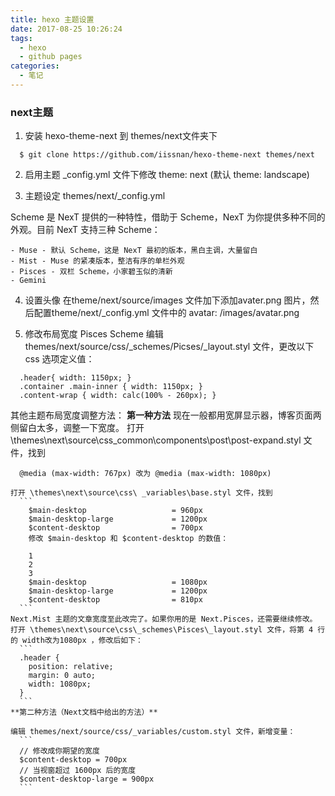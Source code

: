 ```yaml
---
title: hexo 主题设置
date: 2017-08-25 10:26:24
tags:
  - hexo
  - github pages
categories: 
  - 笔记
---
```


### next主题

1. 安装 hexo-theme-next 到 themes/next文件夹下
  ```
    $ git clone https://github.com/iissnan/hexo-theme-next themes/next
  ```
2. 启用主题
  _config.yml 文件下修改 theme: next (默认 theme: landscape)

3. 主题设定 themes/next/_config.yml
  
  Scheme 是 NexT 提供的一种特性，借助于 Scheme，NexT 为你提供多种不同的外观。目前 NexT 支持三种 Scheme：

    - Muse - 默认 Scheme，这是 NexT 最初的版本，黑白主调，大量留白
    - Mist - Muse 的紧凑版本，整洁有序的单栏外观
    - Pisces - 双栏 Scheme，小家碧玉似的清新
    - Gemini

4. 设置头像
  在theme/next/source/images 文件加下添加avater.png 图片，然后配置theme/next/_config.yml 文件中的 avatar: /images/avatar.png

5. 修改布局宽度
  Pisces Scheme 编辑 themes/next/source/css/_schemes/Picses/_layout.styl 文件，更改以下 css 选项定义值：

  ```
    .header{ width: 1150px; }
    .container .main-inner { width: 1150px; }
    .content-wrap { width: calc(100% - 260px); }
  ```

  其他主题布局宽度调整方法：
    **第一种方法**
    现在一般都用宽屏显示器，博客页面两侧留白太多，调整一下宽度。
    打开 \themes\next\source\css\_common\components\post\post-expand.styl 文件，找到

      @media (max-width: 767px) 改为 @media (max-width: 1080px)
    
    打开 \themes\next\source\css\ _variables\base.styl 文件，找到
      ```
        $main-desktop                   = 960px
        $main-desktop-large             = 1200px
        $content-desktop                = 700px
        修改 $main-desktop 和 $content-desktop 的数值：

        1
        2
        3
        $main-desktop                   = 1080px
        $main-desktop-large             = 1200px
        $content-desktop                = 810px
      ```
    Next.Mist 主题的文章宽度至此改完了。如果你用的是 Next.Pisces，还需要继续修改。
    打开 \themes\next\source\css\_schemes\Pisces\_layout.styl 文件，将第 4 行的 width改为1080px ，修改后如下：
      ```
      .header {
        position: relative;
        margin: 0 auto;
        width: 1080px;
      }
      ```
    **第二种方法（Next文档中给出的方法）**
    
    编辑 themes/next/source/css/_variables/custom.styl 文件，新增变量：
      ```
      // 修改成你期望的宽度
      $content-desktop = 700px
      // 当视窗超过 1600px 后的宽度
      $content-desktop-large = 900px
      ```


 